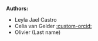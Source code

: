 
**Authors:**

- Leyla Jael Castro
- Celia van Gelder [:custom-orcid:](https://orcid.org/0000-0002-0223-2329)
- Olivier (Last name)
